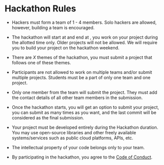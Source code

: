 # Hackathon Rules
<!-- This is a sample set of rules. Feel free to add new rules or remove any existing ones. -->

* Hackers must form a team of 1 - 4 members. Solo hackers are allowed, however, building a team is encouraged.

* The hackathon will start at **<START DATE AND TIME>** and end at **<END DATE AND TIME>**, you work on your project during the allotted time only. Older projects will not be allowed. We will require you to build your project on the hackathon weekend.

* There are *X* themes of the hackathon, you must submit a project that follows one of these themes.

* Participants are not allowed to work on multiple teams and/or submit multiple projects. Students must be a part of only one team and one project.
  
* Only one member from the team will submit the project. They must add the contact details of all other team members in the submission.

* Once the hackathon starts, you will get an option to submit your project, you can submit as many times as you want, and the last commit will be considered as the final submission.

* Your project must be developed entirely during the Hackathon duration. You may use open-source libraries and other freely available systems/services such as public cloud platforms, APIs, etc.

* The intellectual property of your code belongs only to your team.

* By participating in the hackathon, you agree to the [Code of Conduct](CODE_OF_CONDUCT.md).
